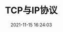 ---
title: TCP与IP协议
date: 2021-11-15 16:24:03
permalink: /pages/b1d296/
categories:
  - 计算机 网络
tags: 
  - 网络
---